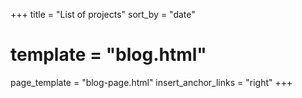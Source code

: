 +++
title = "List of projects"
sort_by = "date"
# template = "blog.html"
page_template = "blog-page.html"
insert_anchor_links = "right"
+++
